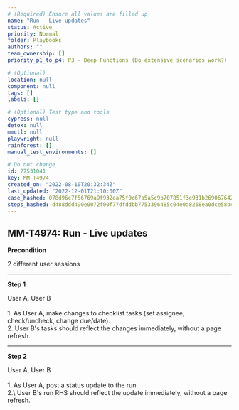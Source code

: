 ```yaml
---
# (Required) Ensure all values are filled up
name: "Run - Live updates"
status: Active
priority: Normal
folder: Playbooks
authors: ""
team_ownership: []
priority_p1_to_p4: P3 - Deep Functions (Do extensive scenarios work?)

# (Optional)
location: null
component: null
tags: []
labels: []

# (Optional) Test type and tools
cypress: null
detox: null
mmctl: null
playwright: null
rainforest: []
manual_test_environments: []

# Do not change
id: 27531041
key: MM-T4974
created_on: "2022-08-10T20:32:34Z"
last_updated: "2022-12-01T21:10:00Z"
case_hashed: 078d96c7f56769a9f932ea75f0c67a5a5c9b707851f3e931b2690676428d8f368108926bfd6101a98978bb4c6b5a2d5f
steps_hashed: d488ddd490e0072f00f77dfddbb7753396485c04e0a8268ea0dce58bcd3f27ecbaa494c58062dfe72a348eff6cfabdb6
---
```


<!-- (Auto-generated) Based on frontmatter's "key" and "name" -->

## MM-T4974: Run - Live updates

**Precondition**

2 different user sessions

---

**Step 1**

User A, User B\
\
1\. As User A, make changes to checklist tasks (set assignee, check/uncheck, change due/date).\
2\. User B's tasks should reflect the changes immediately, without a page refresh.

---

**Step 2**

User A, User B\
\
1\. As User A, post a status update to the run.\
2.\ User B's run RHS should reflect the update immediately, without a page refresh.
